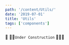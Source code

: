 ```yaml
---
path: '/content/Utils/'
date: '2019-07-01'
title: 'Utils'
tags: ['components']
---
```



🚧 👷‍♂️`Under Construction` 👷‍♀️🚧
